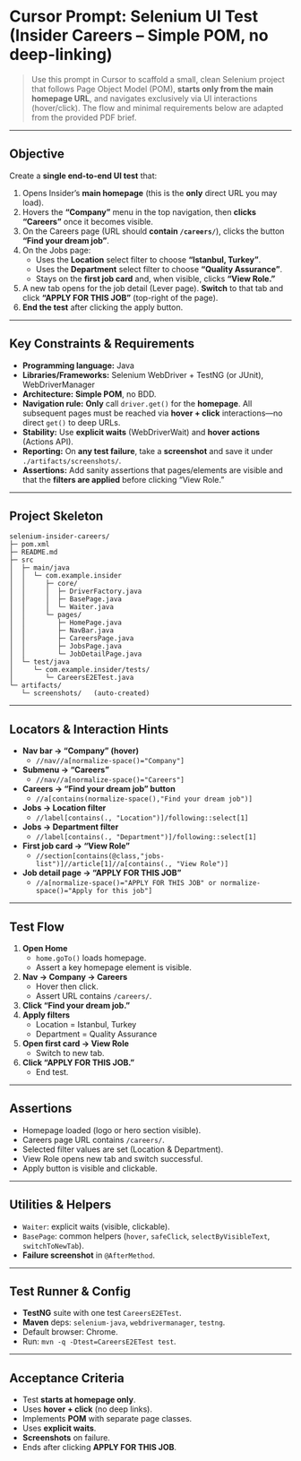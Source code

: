 # Cursor Prompt: Selenium UI Test (Insider Careers – Simple POM, no deep-linking)

> Use this prompt in Cursor to scaffold a small, clean Selenium project that follows Page Object Model (POM), **starts only from the main homepage URL**, and navigates exclusively via UI interactions (hover/click). The flow and minimal requirements below are adapted from the provided PDF brief.

---

## Objective

Create a **single end-to-end UI test** that:

1. Opens Insider’s **main homepage** (this is the **only** direct URL you may load).
2. Hovers the **“Company”** menu in the top navigation, then **clicks “Careers”** once it becomes visible.
3. On the Careers page (URL should **contain `/careers/`**), clicks the button **“Find your dream job”**.
4. On the Jobs page:
   - Uses the **Location** select filter to choose **“Istanbul, Turkey”**.
   - Uses the **Department** select filter to choose **“Quality Assurance”**.
   - Stays on the **first job card** and, when visible, clicks **“View Role.”**
5. A new tab opens for the job detail (Lever page). **Switch** to that tab and click **“APPLY FOR THIS JOB”** (top-right of the page).
6. **End the test** after clicking the apply button.

---

## Key Constraints & Requirements

- **Programming language:** Java  
- **Libraries/Frameworks:** Selenium WebDriver + TestNG (or JUnit), WebDriverManager  
- **Architecture:** **Simple POM**, no BDD.  
- **Navigation rule:** **Only** call `driver.get()` for the **homepage**. All subsequent pages must be reached via **hover + click** interactions—no direct `get()` to deep URLs.  
- **Stability:** Use **explicit waits** (WebDriverWait) and **hover actions** (Actions API).  
- **Reporting:** On **any test failure**, take a **screenshot** and save it under `./artifacts/screenshots/`.  
- **Assertions:** Add sanity assertions that pages/elements are visible and that the **filters are applied** before clicking “View Role.”

---

## Project Skeleton

```
selenium-insider-careers/
├─ pom.xml
├─ README.md
├─ src
│  ├─ main/java
│  │  └─ com.example.insider
│  │     ├─ core/
│  │     │  ├─ DriverFactory.java
│  │     │  ├─ BasePage.java
│  │     │  └─ Waiter.java
│  │     └─ pages/
│  │        ├─ HomePage.java
│  │        ├─ NavBar.java
│  │        ├─ CareersPage.java
│  │        ├─ JobsPage.java
│  │        └─ JobDetailPage.java
│  └─ test/java
│     └─ com.example.insider/tests/
│        └─ CareersE2ETest.java
└─ artifacts/
   └─ screenshots/   (auto-created)
```

---

## Locators & Interaction Hints

- **Nav bar → “Company” (hover)**  
  - `//nav//a[normalize-space()="Company"]`
- **Submenu → “Careers”**  
  - `//nav//a[normalize-space()="Careers"]`
- **Careers → “Find your dream job” button**  
  - `//a[contains(normalize-space(),"Find your dream job")]`
- **Jobs → Location filter**  
  - `//label[contains(., "Location")]/following::select[1]`
- **Jobs → Department filter**  
  - `//label[contains(., "Department")]/following::select[1]`
- **First job card → “View Role”**  
  - `//section[contains(@class,"jobs-list")]//article[1]//a[contains(., "View Role")]`
- **Job detail page → “APPLY FOR THIS JOB”**  
  - `//a[normalize-space()="APPLY FOR THIS JOB" or normalize-space()="Apply for this job"]`

---

## Test Flow

1. **Open Home**  
   - `home.goTo()` loads homepage.  
   - Assert a key homepage element is visible.
2. **Nav → Company → Careers**  
   - Hover then click.  
   - Assert URL contains `/careers/`.
3. **Click “Find your dream job.”**
4. **Apply filters**  
   - Location = Istanbul, Turkey  
   - Department = Quality Assurance
5. **Open first card → View Role**  
   - Switch to new tab.
6. **Click “APPLY FOR THIS JOB.”**  
   - End test.

---

## Assertions

- Homepage loaded (logo or hero section visible).  
- Careers page URL contains `/careers/`.  
- Selected filter values are set (Location & Department).  
- View Role opens new tab and switch successful.  
- Apply button is visible and clickable.

---

## Utilities & Helpers

- `Waiter`: explicit waits (visible, clickable).  
- `BasePage`: common helpers (`hover`, `safeClick`, `selectByVisibleText`, `switchToNewTab`).  
- **Failure screenshot** in `@AfterMethod`.

---

## Test Runner & Config

- **TestNG** suite with one test `CareersE2ETest`.  
- **Maven** deps: `selenium-java`, `webdrivermanager`, `testng`.  
- Default browser: Chrome.  
- Run: `mvn -q -Dtest=CareersE2ETest test`.

---

## Acceptance Criteria

- Test **starts at homepage only**.  
- Uses **hover + click** (no deep links).  
- Implements **POM** with separate page classes.  
- Uses **explicit waits**.  
- **Screenshots** on failure.  
- Ends after clicking **APPLY FOR THIS JOB**.
